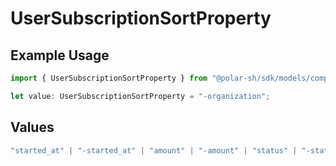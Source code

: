 # UserSubscriptionSortProperty

## Example Usage

```typescript
import { UserSubscriptionSortProperty } from "@polar-sh/sdk/models/components";

let value: UserSubscriptionSortProperty = "-organization";
```

## Values

```typescript
"started_at" | "-started_at" | "amount" | "-amount" | "status" | "-status" | "organization" | "-organization" | "product" | "-product"
```